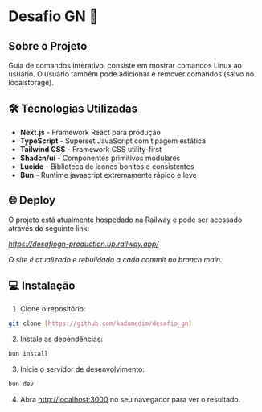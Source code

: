 # Desafio GN 🚀

## Sobre o Projeto

Guia de comandos interativo, consiste em mostrar comandos Linux ao usuário.
O usuário também pode adicionar e remover comandos (salvo no localstorage).

## 🛠 Tecnologias Utilizadas

- **Next.js** - Framework React para produção
- **TypeScript** - Superset JavaScript com tipagem estática
- **Tailwind CSS** - Framework CSS utility-first
- **Shadcn/ui** - Componentes primitivos modulares
- **Lucide** - Biblioteca de ícones bonitos e consistentes
- **Bun** - Runtime javascript extremamente rápido e leve

## 🌐 Deploy

O projeto está atualmente hospedado na Railway e pode ser acessado através do seguinte link:

_https://desafiogn-production.up.railway.app/_

_O site é atualizado e rebuildado a cada commit no branch main._

## 💻 Instalação

1. Clone o repositório:
```bash
git clone [https://github.com/kadumedim/desafio_gn]
```

2. Instale as dependências:
```bash
bun install
```

3. Inicie o servidor de desenvolvimento:
```bash
bun dev
```

4. Abra [http://localhost:3000](http://localhost:3000) no seu navegador para ver o resultado.
